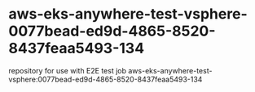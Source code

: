 # aws-eks-anywhere-test-vsphere-0077bead-ed9d-4865-8520-8437feaa5493-134
repository for use with E2E test job aws-eks-anywhere-test-vsphere:0077bead-ed9d-4865-8520-8437feaa5493-134

